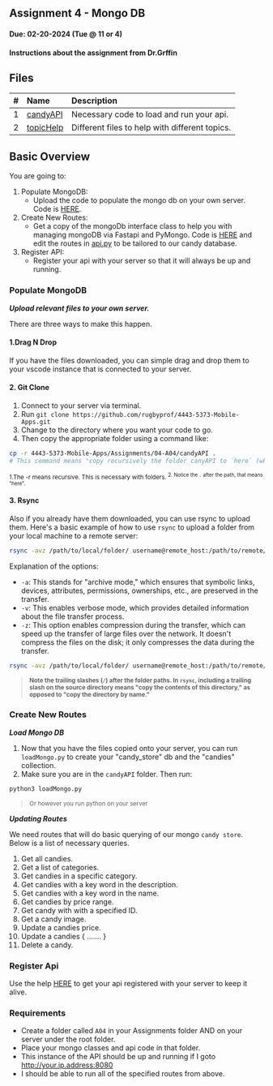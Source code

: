 ## Assignment 4 - Mongo DB
#### Due: 02-20-2024 (Tue @ 11 or 4)
#### Instructions about the assignment from Dr.Grffin

## Files

|   #   | Name                   | Description                                    |
| :---: | :--------------------- | :--------------------------------------------- |
|   1   | [candyAPI](candyAPI)   | Necessary code to load and run your api.       |
|   2   | [topicHelp](topicHelp) | Different files to help with different topics. |



## Basic Overview

You are going to:
1. Populate MongoDB:
   - Upload the code to populate the mongo db on your own server. Code is [HERE](./candyAPI/).
2. Create New Routes: 
   - Get a copy of the mongoDb interface class to help you with managing mongoDB via Fastapi and PyMongo. Code is [HERE](./candyAPI/mongoDBInterface.py) and edit the routes in [api.py](./candyAPI/api.py) to be tailored to our candy database.
3. Register API:
   - Register your api with your server so that it will always be up and running.  

### Populate MongoDB

***Upload relevant files to your own server.***

There are three ways to make this happen.

#### 1.Drag N Drop

If you have the files downloaded, you can simple drag and drop them to your vscode instance that is connected to your server.

#### 2. Git Clone

1. Connect to your server via terminal. 
2. Run `git clone https://github.com/rugbyprof/4443-5373-Mobile-Apps.git`
3. Change to the directory where you want your code to go.
4. Then copy the appropriate folder using a command like: 
   
```bash
cp -r 4443-5373-Mobile-Apps/Assignments/04-A04/candyAPI .
# This command means "copy recursively the folder canyAPI to `here` (wherever you currently are)"
```
<sup>1.The -r means recursive. This is necessary with folders.
<sup>2. Notice the `.` after the path, that means "here". 

#### 3. Rsync

Also if you already have them downloaded, you can use rsync to upload them. Here's a basic example of how to use `rsync` to upload a folder from your local machine to a remote server:

```sh
rsync -avz /path/to/local/folder/ username@remote_host:/path/to/remote/folder/
```

Explanation of the options:

- `-a`: This stands for "archive mode," which ensures that symbolic links, devices, attributes, permissions, ownerships, etc., are preserved in the transfer.
- `-v`: This enables verbose mode, which provides detailed information about the file transfer process.
- `-z`: This option enables compression during the transfer, which can speed up the transfer of large files over the network. It doesn't compress the files on the disk; it only compresses the data during the transfer.

```sh
rsync -avz /path/to/local/folder/ username@remote_host:/path/to/remote/folder/
```
><sup>**Note the trailing slashes (`/`) after the folder paths. In `rsync`, including a trailing slash on the source directory means "copy the contents of this directory," as opposed to "copy the directory by name."**</sup>

### Create New Routes

***Load Mongo DB***

1. Now that you have the files copied onto your server, you can run `loadMongo.py` to create your "candy_store" db and the "candies" collection.  
2. Make sure you are in the `candyAPI` folder. Then run:

```bash
python3 loadMongo.py
```
><sup>Or however you run python on your server</sup>

***Updating Routes***

We need routes that will do basic querying of our mongo `candy store`. Below is a list of necessary queries.

1. Get all candies.
2. Get a list of categories.
3. Get candies in a specific category.
4. Get candies with a key word in the description.
5. Get candies with a key word in the name.
6. Get candies by price range.
7. Get candy with with a specified ID.
8. Get a candy image.
9. Update a candies price. 
10. Update a candies { ....... }
11. Delete a candy.

### Register Api

Use the help [HERE](./topicHelp/registerApi.md) to get your api registered with your server to keep it alive.


### Requirements

- Create a folder called `A04` in your Assignments folder AND on your server under the root folder.
- Place your mongo classes and api code in that folder. 
- This instance of the API should be up and running if I goto http://your.ip.address:8080
- I should be able to run all of the specified routes from above.


